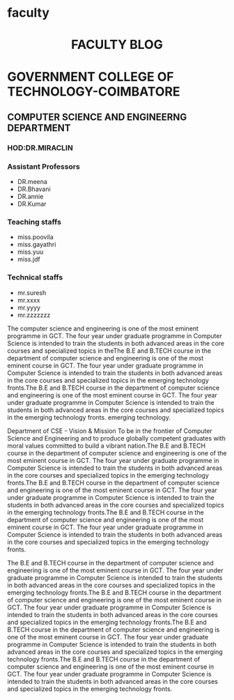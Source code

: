 # faculty
<html>


<body>
<h1 style="text-align:center">FACULTY BLOG</h1>
<h1>GOVERNMENT COLLEGE OF TECHNOLOGY-COIMBATORE</h1>
<h2>COMPUTER SCIENCE AND ENGINEERNG DEPARTMENT</h2>
<h3> HOD:DR.MIRACLIN</h3>

<h3>Assistant Professors</h3>
<ul>
  <li>DR.meena</li>
   <li>DR.Bhavani</li>
   <li>DR.annie</li>
  <li>DR.Kumar</li>
</ul>

<h3>Teaching staffs</h3>
<ul>
  <li>miss.poovila</li>
   <li>miss.gayathri</li>
   <li>miss.yuu</li>
   <li>miss.jdf</li>
</ul>

<h3>Technical staffs</h3>
<ul>
  <li>mr.suresh</li>
   <li>mr.xxxx</li>
   <li>mr.yyyy</li>
   <li>mr.zzzzzzz</li>
</ul>

<p> The computer science and engineering is one of the most eminent programme in GCT. The four year under graduate programme in Computer Science is intended to train the students in both advanced areas in the core courses and specialized topics in theThe B.E and B.TECH course in the department of computer science and engineering is one of the most eminent course in GCT. The four year under graduate programme in Computer Science is intended to train the students in both advanced areas in the core courses and specialized topics in the emerging technology fronts.The B.E and B.TECH course in the department of computer science and engineering is one of the most eminent course in GCT. The four year under graduate programme in Computer Science is intended to train the students in both advanced areas in the core courses and specialized topics in the emerging technology fronts. emerging technology.</p>
<p>
Department of CSE - Vision & Mission To be in the frontier of Computer Science and Engineering and to produce globally competent graduates with moral values committed to build a vibrant nation.The B.E and B.TECH course in the department of computer science and engineering is one of the most eminent course in GCT. The four year under graduate programme in Computer Science is intended to train the students in both advanced areas in the core courses and specialized topics in the emerging technology fronts.The B.E and B.TECH course in the department of computer science and engineering is one of the most eminent course in GCT. The four year under graduate programme in Computer Science is intended to train the students in both advanced areas in the core courses and specialized topics in the emerging technology fronts.The B.E and B.TECH course in the department of computer science and engineering is one of the most eminent course in GCT. The four year under graduate programme in Computer Science is intended to train the students in both advanced areas in the core courses and specialized topics in the emerging technology fronts.
  </p>
<p>
The B.E and B.TECH course in the department of computer science and engineering is one of the most eminent course in GCT. The four year under graduate programme in Computer Science is intended to train the students in both advanced areas in the core courses and specialized topics in the emerging technology fronts.The B.E and B.TECH course in the department of computer science and engineering is one of the most eminent course in GCT. The four year under graduate programme in Computer Science is intended to train the students in both advanced areas in the core courses and specialized topics in the emerging technology fronts.The B.E and B.TECH course in the department of computer science and engineering is one of the most eminent course in GCT. The four year under graduate programme in Computer Science is intended to train the students in both advanced areas in the core courses and specialized topics in the emerging technology fronts.The B.E and B.TECH course in the department of computer science and engineering is one of the most eminent course in GCT. The four year under graduate programme in Computer Science is intended to train the students in both advanced areas in the core courses and specialized topics in the emerging technology fronts.
  </p>
